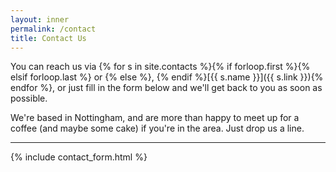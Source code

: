 ```yaml
---
layout: inner
permalink: /contact
title: Contact Us
--- 
```


You can reach us via {% for s in site.contacts %}{% if forloop.first %}{% elsif forloop.last %} or {% else %}, {% endif %}[{{ s.name }}]({{ s.link }}){% endfor %}, or just fill in the form below and we'll get back to you as soon as possible.

We're based in Nottingham, and are more than happy to meet up for a coffee (and maybe some cake) if you're in the area. Just drop us a line.

<hr class="w-75">

{% include contact_form.html %}